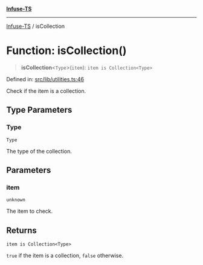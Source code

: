 [**Infuse-TS**](../README.md)

***

[Infuse-TS](../README.md) / isCollection

# Function: isCollection()

> **isCollection**\<`Type`\>(`item`): `item is Collection<Type>`

Defined in: [src/lib/utilities.ts:46](https://github.com/D-Kay6/Infuse-TS/blob/1387e3f339bea91025c5da407e0b7dff28feffb5/src/lib/utilities.ts#L46)

Check if the item is a collection.

## Type Parameters

### Type

`Type`

The type of the collection.

## Parameters

### item

`unknown`

The item to check.

## Returns

`item is Collection<Type>`

`true` if the item is a collection, `false` otherwise.
